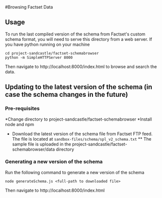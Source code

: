 #Browsing Factset Data

## Usage
To run the last compiled version of the schema from Factset's custom schema format, you will need to serve this directory from a web server.
If you have python running on your machine

```
cd project-sandcastle/factset-schemabrowser
python -m SimpleHTTPServer 8000
```

Then navigate to http://localhost:8000/index.html to browse and search the data.

## Updating to the latest version of the schema (in case the schema changes in the future)


### Pre-requisites 
*Change directory to project-sandcastle/factset-schemabrowser
*Install node and npm
* Download the latest version of the schema file from Factset FTP feed. The file is located at `sandbox-files/schema/spl_v2_schema.txt`
** The sample file is uploaded in the project-sandcastle/factset-schemabrowser/data directory

### Generating a new version of the schema
Run the following command to generate a new version of the schema
```
node generateSchema.js <full-path to downloaded file>
```

Then navigate to http://localhost:8000/index.html
